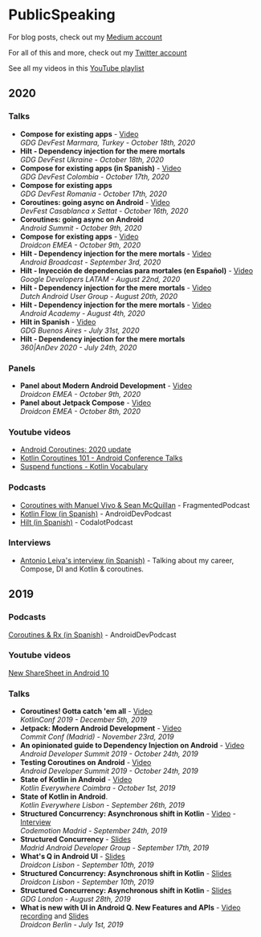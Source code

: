 # PublicSpeaking

For blog posts, check out my [Medium account](https://medium.com/@manuelvicnt)

For all of this and more, check out my [Twitter account](https://twitter.com/manuelvicnt)

See all my videos in this [YouTube playlist](https://www.youtube.com/playlist?list=PLFLx5voZ6zgt1eoCGO4rdkTXmr6XA4D_q)

## 2020

### Talks
- <b>Compose for existing apps</b> - [Video](https://youtu.be/B-PCVjRwato?t=11242)<br/>_GDG DevFest Marmara, Turkey - October 18th, 2020_
- <b>Hilt - Dependency injection for the mere mortals</b><br/>_GDG DevFest Ukraine - October 18th, 2020_
- <b>Compose for existing apps (in Spanish)</b> - [Video](https://youtu.be/aFLF7v-6b1M?t=1540)<br/>_GDG DevFest Colombia - October 17th, 2020_
- <b>Compose for existing apps</b><br/>_GDG DevFest Romania - October 17th, 2020_
- <b>Coroutines: going async on Android</b> - [Video](https://www.youtube.com/watch?v=ZmoSR5MLXhY&t=5300s)<br/>_DevFest Casablanca x Settat - October 16th, 2020_
- <b>Coroutines: going async on Android</b><br/>_Android Summit - October 9th, 2020_
- <b>Compose for existing apps</b> - [Video](https://www.droidcon.com/media-detail?video=470160896)<br/>_Droidcon EMEA - October 9th, 2020_
- <b>Hilt - Dependency injection for the mere mortals</b> - [Video](https://youtu.be/4di2TTqeCrE)<br/>_Android Broadcast - September 3rd, 2020_
- <b>Hilt - Inyección de dependencias para mortales (en Español)</b> - [Video](https://youtu.be/trO27B0xLw0)<br/>_Google Developers LATAM - August 22nd, 2020_
- <b>Hilt - Dependency injection for the mere mortals</b> - [Video](https://www.youtube.com/watch?v=ZMjQ-UpAMYY)<br/>_Dutch Android User Group - August 20th, 2020_
- <b>Hilt - Dependency injection for the mere mortals</b> - [Video](https://www.youtube.com/watch?v=8hZLlXNZo_o)<br/>_Android Academy - August 4th, 2020_
- <b>Hilt in Spanish</b> - [Video](https://youtu.be/VISmyqGI3CE)<br/>_GDG Buenos Aires - July 31st, 2020_
- <b>Hilt - Dependency injection for the mere mortals</b><br/>_360|AnDev 2020 - July 24th, 2020_

### Panels
- <b>Panel about Modern Android Development</b> - [Video](https://www.droidcon.com/media-detail?video=470615119)<br/>_Droidcon EMEA - October 9th, 2020_
- <b>Panel about Jetpack Compose</b> - [Video](https://www.droidcon.com/media-detail?video=470598094)<br/>_Droidcon EMEA - October 8th, 2020_

### Youtube videos
- [Android Coroutines: 2020 update](https://youtu.be/6manrgTPzyA)
- [Kotlin Coroutines 101 - Android Conference Talks](https://www.youtube.com/watch?v=ZTDXo0-SKuU)
- [Suspend functions - Kotlin Vocabulary](https://www.youtube.com/watch?v=IQf-vtIC-Uc)

### Podcasts
- [Coroutines with Manuel Vivo & Sean McQuillan](https://fragmentedpodcast.com/episodes/187/) - FragmentedPodcast
- [Kotlin Flow (in Spanish)](https://androiddevpodcast.com/podcast/flow/) - AndroidDevPodcast 
- [Hilt (in Spanish)](https://www.youtube.com/watch?v=PZMi3yE_tXw) - CodalotPodcast

### Interviews 
- [Antonio Leiva's interview (in Spanish)](https://www.youtube.com/watch?v=W9h_R8rFNKc) - Talking about my career, Compose, DI and Kotlin & coroutines.

## 2019 

### Podcasts
[Coroutines & Rx (in Spanish)](https://androiddevpodcast.com/podcast/coroutines-rx/) - AndroidDevPodcast 

### Youtube videos
[New ShareSheet in Android 10](https://www.youtube.com/watch?v=qsKVL4FSHVI)

### Talks
- <b>Coroutines! Gotta catch 'em all</b> - [Video](https://www.youtube.com/watch?v=w0kfnydnFWI)<br/>_KotlinConf 2019 - December 5th, 2019_
- <b>Jetpack: Modern Android Development</b> - [Video](https://www.youtube.com/watch?v=hoTe4avcbeg)<br/>_Commit Conf (Madrid) - November 23rd, 2019_
- <b>An opinionated guide to Dependency Injection on Android</b> - [Video](https://www.youtube.com/watch?v=o-ins1nvbDg)<br/>_Android Developer Summit 2019 - October 24th, 2019_
- <b>Testing Coroutines on Android</b> - [Video](https://www.youtube.com/watch?v=KMb0Fs8rCRs)<br/>_Android Developer Summit 2019 - October 24th, 2019_
- <b>State of Kotlin in Android</b> - [Video](https://www.youtube.com/watch?v=sMyq9_woQlY)<br/>_Kotlin Everywhere Coimbra - October 1st, 2019_
- <b>State of Kotlin in Android</b>.<br/>_Kotlin Everywhere Lisbon - September 26th, 2019_
- <b>Structured Concurrency: Asynchronous shift in Kotlin</b> - [Video](https://www.youtube.com/watch?v=vLUWsAyue08) - [Interview](https://www.youtube.com/watch?v=pawjjJJsi6c)<br/>_Codemotion Madrid - September 24th, 2019_
- <b>Structured Concurrency</b> - [Slides](https://speakerdeck.com/manuelvicnt/structured-concurrency-droidcon-lisbon-2019)<br/>_Madrid Android Developer Group - September 17th, 2019_
- <b>What's Q in Android UI</b> - [Slides](https://speakerdeck.com/manuelvicnt/whats-new-in-android-q-ui-droidcon-lisbon-2019)<br/>_Droidcon Lisbon - September 10th, 2019_
- <b>Structured Concurrency: Asynchronous shift in Kotlin</b> - [Slides](https://speakerdeck.com/manuelvicnt/structured-concurrency-droidcon-lisbon-2019)<br/>_Droidcon Lisbon - September 10th, 2019_
- <b>Structured Concurrency: Asynchronous shift in Kotlin</b> - [Slides](https://speakerdeck.com/manuelvicnt/structured-concurrency-droidcon-lisbon-2019)<br/>_GDG London - August 28th, 2019_
- <b>What is new with UI in Android Q. New Features and APIs</b> - [Video recording](https://www.droidcon.com/media-detail?video=352672011) and [Slides](https://speakerdeck.com/manuelvicnt/whats-new-in-android-q-ui)<br/>_Droidcon Berlin - July 1st, 2019_

